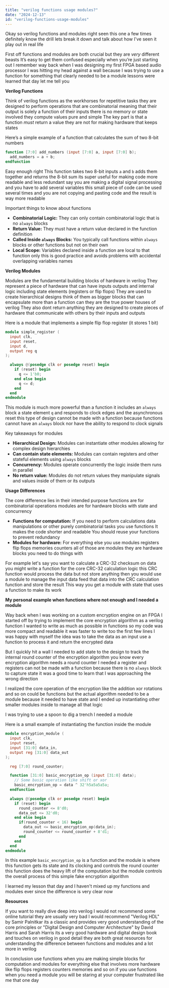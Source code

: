 ```yaml
---
title: "verilog functions usage modules?"
date: "2024-12-13"
id: "verilog-functions-usage-modules"
---
```


Okay so verilog functions and modules right seen this one a few times definitely know the drill lets break it down and talk about how I've seen it play out in real life

First off functions and modules are both crucial but they are *very* different beasts It’s easy to get them confused especially when you’re just starting out I remember way back when I was designing my first FPGA based audio processor I was hitting my head against a wall because I was trying to use a function for something that clearly needed to be a module lessons were learned that day let me tell you

**Verilog Functions**

Think of verilog functions as the workhorses for repetitive tasks they are designed to perform operations that are combinatorial meaning that their output is solely a function of their inputs there is no memory or state involved they compute values pure and simple The key part is that a function *must* return a value they are not for making hardware that keeps states

Here’s a simple example of a function that calculates the sum of two 8-bit numbers

```verilog
function [7:0] add_numbers (input [7:0] a, input [7:0] b);
  add_numbers = a + b;
endfunction
```

Easy enough right This function takes two 8-bit inputs `a` and `b` adds them together and returns the 8-bit sum its super useful for making code more readable and less redundant say you are making a digital signal processing and you have to add several variables this small piece of code can be used several times and you are not copying and pasting code and the result is way more readable

Important things to know about functions

*   **Combinatorial Logic:** They can only contain combinatorial logic that is no `always` blocks
*   **Return Value:** They must have a return value declared in the function definition
*   **Called Inside `always` Blocks:** You typically call functions within `always` blocks or other functions but not on their own
*   **Local Scope:** Variables declared inside a function are local to that function only this is good practice and avoids problems with accidental overlapping variables names

**Verilog Modules**

Modules are the fundamental building blocks of hardware in verilog They represent a piece of hardware that can have inputs outputs and internal logic including state elements (registers or flip flops) They are used to create hierarchical designs think of them as bigger blocks that can encapsulate more than a function can they are the true power houses of verilog They also dont return anything they are designed to create pieces of hardware that communicate with others by their inputs and outputs

Here is a module that implements a simple flip flop register (it stores 1 bit)

```verilog
module simple_register (
  input clk,
  input reset,
  input d,
  output reg q
);

  always @(posedge clk or posedge reset) begin
    if (reset) begin
      q <= 1'b0;
    end else begin
      q <= d;
    end
  end
endmodule
```

This module is much more powerful than a function it includes an `always` block a state element `q` and responds to clock edges and the asynchronous reset this type of design cannot be made with a function because functions cannot have an `always` block nor have the ability to respond to clock signals

Key takeaways for modules

*   **Hierarchical Design:** Modules can instantiate other modules allowing for complex design hierarchies
*   **Can contain state elements:** Modules can contain registers and other stateful elements using `always` blocks
*   **Concurrency:** Modules operate concurrently the logic inside them runs in parallel
*   **No return value:** Modules do not return values they manipulate signals and values inside of them or its outputs

**Usage Differences**

The core difference lies in their intended purpose functions are for combinatorial operations modules are for hardware blocks with state and concurrency

*   **Functions for computation:** If you need to perform calculations data manipulations or other purely combinatorial tasks you use functions It makes the code shorter and readable You should reuse your functions to prevent redundancy
*   **Modules for hardware:** For everything else you use modules registers flip flops memories counters all of those are modules they are hardware blocks you need to do things with

For example let's say you want to calculate a CRC-32 checksum on data you might write a function for the core CRC-32 calculation logic this CRC function would process the data but not store anything then you would use a module to manage the input data feed that data into the CRC calculation function and store the result This way you get a module with state that uses a function to make its work

**My personal example when functions where not enough and I needed a module**

Way back when I was working on a custom encryption engine on an FPGA I started off by trying to implement the core encryption algorithm as a verilog function I wanted to write as much as possible in functions so my code was more compact and readable it was faster to write too the first few lines I was happy with myself the idea was to take the data as an input use a function to process it and return the encrypted data

But I quickly hit a wall I needed to add state to the design to track the internal round counter of the encryption algorithm you know every encryption algorithm needs a round counter I needed a register and registers can not be made with a function because there is no `always` block to capture state it was a good time to learn that I was approaching the wrong direction

I realized the core operation of the encryption like the addition xor rotations and so on could be functions but the actual algorithm needed to be a module because it needed to have state and I ended up instantiating other smaller modules inside to manage all that logic

I was trying to use a spoon to dig a trench I needed a module

Here is a small example of instantiating the function inside the module

```verilog
module encryption_module (
  input clk,
  input reset,
  input [31:0] data_in,
  output reg [31:0] data_out
);

  reg [7:0] round_counter;

  function [31:0] basic_encryption_op (input [31:0] data);
    // Some basic operation like shift or xor
    basic_encryption_op = data ^ 32'h5a5a5a5a;
  endfunction

  always @(posedge clk or posedge reset) begin
    if (reset) begin
      round_counter <= 8'd0;
      data_out <= 32'd0;
    end else begin
      if(round_counter < 16) begin
        data_out <= basic_encryption_op(data_in);
        round_counter <= round_counter + 8'd1;
      end
    end
  end
endmodule

```

In this example `basic_encryption_op` is a function and the module is where this function gets its state and its clocking and controls the round counter this function does the heavy lift of the computation but the module controls the overall process of this simple fake encryption algorithm

I learned my lesson that day and I haven't mixed up my functions and modules ever since the difference is very clear now

**Resources**

If you want to really dive deep into verilog I would not recommend some online tutorial they are usually very bad I would recommend "Verilog HDL" by Samir Palnitkar its a classic and provides very good understanding of the core principles or "Digital Design and Computer Architecture" by David Harris and Sarah Harris its a very good hardware and digital design book and touches on verilog in good detail they are both great resources for understanding the difference between functions and modules and a lot more in verilog

In conclusion use functions when you are making simple blocks for computation and modules for everything else that involves more hardware like flip flops registers counters memories and so on if you use functions when you need a module you will be staring at your computer frustrated like me that one day
